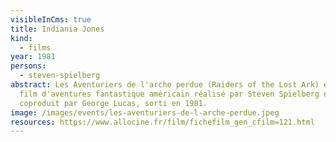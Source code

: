 ```yaml
---
visibleInCms: true
title: Indiania Jones
kind:
  - films
year: 1981
persons:
  - steven-spielberg
abstract: Les Aventuriers de l'arche perdue (Raiders of the Lost Ark) est un
  film d'aventures fantastique américain réalisé par Steven Spielberg et
  coproduit par George Lucas, sorti en 1981.
image: /images/events/les-aventuriers-de-l-arche-perdue.jpeg
resources: https://www.allocine.fr/film/fichefilm_gen_cfilm=121.html
---
```

